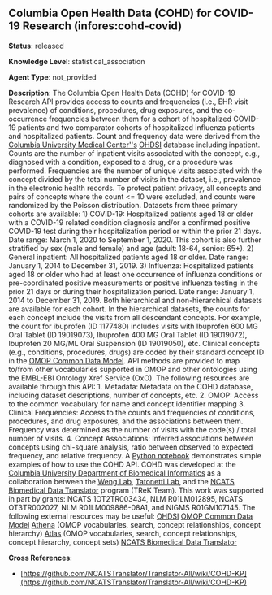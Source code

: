 [//]: # (DO NOT MANUALLY EDIT THIS FILE. IT IS GENERATED FROM A TEMPLATE.)

## Columbia Open Health Data (COHD) for COVID-19 Research (infores:cohd-covid)

**Status**: released
  
**Knowledge Level**: statistical_association
  
**Agent Type**: not_provided

**Description**: The Columbia Open Health Data (COHD) for COVID-19 Research API provides access to counts and frequencies (i.e., EHR visit prevalence) of conditions, procedures, drug exposures, and the co-occurrence frequencies between them for a cohort of hospitalized COVID-19 patients and two comparator cohorts of hospitalized influenza patients and hospitalized patients. Count and frequency data were derived from the [Columbia University Medical Center''s](http://www.cumc.columbia.edu/) [OHDSI](https://www.ohdsi.org/) database including inpatient. Counts are the number of inpatient visits associated with the concept, e.g., diagnosed with a condition, exposed to a drug, or a procedure was performed. Frequencies are the number of unique visits associated with the concept divided by the total number of visits in the dataset, i.e., prevalence in the electronic health records. To protect patient privacy, all concepts and pairs of concepts where the count <= 10 were excluded, and counts were randomized by the Poisson distribution.           Datasets from three primary cohorts are available:  1) COVID-19: Hospitalized patients aged 18 or older with a COVID-19 related condition diagnosis and/or a confirmed positive COVID-19 test during their hospitalization period or within the prior 21 days. Date range: March 1, 2020 to September 1, 2020. This cohort is also further stratified by sex (male and female) and age (adult: 18-64, senior: 65+). 2) General inpatient: All hospitalized patients aged 18 or older. Date range: January 1, 2014 to December 31, 2019. 3) Influenza: Hospitalized patients aged 18 or older who had at least one occurrence of influenza conditions or pre-coordinated positive measurements or positive influenza testing in the prior 21 days or during their hospitalization period. Date range: January 1, 2014 to December 31, 2019.  Both hierarchical and non-hierarchical datasets are available for each cohort. In the hierarchical datasets, the counts for each concept include the visits from all descendant concepts. For example, the count for ibuprofen (ID 1177480) includes visits with Ibuprofen 600 MG Oral Tablet (ID 19019073), Ibuprofen 400 MG Oral Tablet (ID 19019072), Ibuprofen 20 MG/ML Oral Suspension (ID 19019050), etc.   Clinical concepts (e.g., conditions, procedures, drugs) are coded by their standard concept ID in the [OMOP Common Data Model](https://github.com/OHDSI/CommonDataModel/wiki). API methods are provided to map to/from other vocabularies supported in OMOP and other ontologies using the EMBL-EBI Ontology Xref Service (OxO).    The following resources are available through this API:    1. Metadata: Metadata on the COHD database, including dataset descriptions, number of concepts, etc.    2. OMOP: Access to the common vocabulary for name and concept identifier mapping   3. Clinical Frequencies: Access to the counts and frequencies of conditions, procedures, and drug exposures, and the associations between them. Frequency was determined as the number of visits with the code(s) / total number of visits.    4. Concept Associations: Inferred associations between concepts using chi-square analysis, ratio between observed to expected frequency, and relative frequency.    A [Python notebook](https://github.com/WengLab-InformaticsResearch/cohd_api/blob/master/notebooks/COHD_API_Example.ipynb) demonstrates simple examples of how to use the COHD API.   COHD was developed at the [Columbia University Department of Biomedical Informatics](https://www.dbmi.columbia.edu/) as a collaboration between the [Weng Lab](http://people.dbmi.columbia.edu/~chw7007/), [Tatonetti Lab](http://tatonettilab.org/), and the [NCATS Biomedical Data Translator](https://ncats.nih.gov/translator) program (TReK Team). This work was supported in part by grants: NCATS 1OT2TR003434, NLM R01LM012895, NCATS OT3TR002027, NLM R01LM009886-08A1, and NIGMS R01GM107145.  The following external resources may be useful:   [OHDSI](https://www.ohdsi.org/)   [OMOP Common Data Model](https://github.com/OHDSI/CommonDataModel/wiki)   [Athena](http://athena.ohdsi.org) (OMOP vocabularies, search, concept relationships, concept hierarchy)   [Atlas](http://www.ohdsi.org/web/atlas/) (OMOP vocabularies, search, concept relationships, concept hierarchy, concept sets)    [NCATS Biomedical Data Translator](https://sites.google.com/ncats.nih.gov/translator-io/home)

**Cross References**:

- [https://github.com/NCATSTranslator/Translator-All/wiki/COHD-KP](https://github.com/NCATSTranslator/Translator-All/wiki/COHD-KP)

